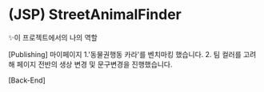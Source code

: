 # (JSP) StreetAnimalFinder

✨이 프로젝트에서의 나의 역할

[Publishing] 마이페이지
1.'동물권행동 카라'를 벤치마킹 했습니다.
2. 팀 컬러를 고려해 페이지 전반의 생상 변경 및 문구변경을 진행했습니다.

[Back-End]




